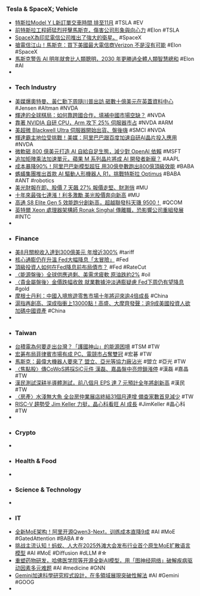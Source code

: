 ### Tesla & SpaceX; Vehicle
- [特斯拉Model Y L新訂單交車時間 排至11月](https://news.cnyes.com/news/id/6152100) #TSLA #EV
- [前特斯拉工程師猛烈抨擊馬斯克，傷害公司形象與向心力](https://finance.technews.tw/2025/09/12/tesla-engineer-quits-after-8-years-slams-elon-musks-leadership/) #Elon #TSLA
- [SpaceX為印尼電信公司推出了強大的衛星。](https://www.arch-web.com.tw/科學技術/spacex為印尼電信公司推出了強大的衛星%E3%80%82/53689/) #SpaceX
- [搶電信江山！馬斯克：買下美國最大電信商Verizon 不是沒有可能](https://news.cnyes.com/news/id/6152719) #Elon #SpaceX
- [馬斯克警告 AI 明年就會比人類聰明，2030 年更勝過全體人類智慧總和](https://technews.tw/2025/09/12/elon-musk-predicts-big-on-ai/) #Elon #AI
-
- ### Tech Industry
- [美媒爆奧特曼、黃仁勳下周隨川普出訪 砸數十億美元在英蓋資料中心](https://news.cnyes.com/news/id/6152467) #Jensen #Altman #NVDA
- [輝達的全球棋局：如何靠跨國合作，填補中國市場空缺？](https://technews.tw/2025/09/12/nvidias-global-chess-game/) #NVDA
- [靠著 NVIDIA 自研 CPU，Arm 攻下 25% 伺服器市占](https://technews.tw/2025/09/12/arm-25-share-of-server-market/) #NVDA #ARM
- [美超微 Blackwell Ultra 伺服器開始出貨、盤後嗨](https://technews.tw/2025/09/12/supermicro-begins-volume-shipments-of-nvidia-blackwell-ultra-systems-and-rack-plug-and-play-data-center-scale-solutions/) #SMCI #NVDA
- [輝達霸主地位受挑戰！美媒：阿里巴巴跟百度加速自研AI晶片投入應用](https://news.cnyes.com/news/id/6152521) #NVDA
- [微軟砸 800 億美元打造 AI 自給自足生態，減少對 OpenAI 依賴](https://technews.tw/2025/09/12/microsoft-to-spend-heavily-to-build-its-own-ai-chip-cluster-and-become-self-sufficient/) #MSFT
- [追加矩陣乘法加速單元，蘋果 M 系列晶片將成 AI 開發者新寵？](https://technews.tw/2025/09/12/with-the-addition-of-the-matrix-multiplication-acceleration-unit-apple-m-series-chips-will-become-the-new-favorite-of-ai-developers/) #AAPL
- [成本暴降90%！阿里巴巴新模型超狂 用30億參數跑出800億頂級效能](https://news.cnyes.com/news/id/6152602) #BABA
- [螞蟻集團推出首款 AI 驅動人形機器人 R1，挑戰特斯拉 Optimus](https://technews.tw/2025/09/12/ant-group-r1/) #BABA #ANT #robotics
- [美光財報在即、股價 7 天飆 27% 報價走堅、財測俏](https://finance.technews.tw/2025/09/12/citi-expects-micron-to-report-much-stronger-than-expected-guidance-on-data-center-demand/) #MU
- [十年來最強七連漲！利多激勵 美光股價奔向新高](https://news.cnyes.com/news/id/6152034) #MU
- [高通 S8 Elite Gen 5 效能跑分創新高，超越聯發科天璣 9500！](https://m.eprice.com.tw/mobile/talk/102/5817401/1) #QCOM
- [英特爾 Xeon 處理器架構師 Ronak Singhal 傳離職，恐影響公司重組發展](https://finance.technews.tw/2025/09/12/intel-xeon-processor-architect-ronak-singhal-reportedly-leaves-the-company/) #INTC
-
- ### Finance
- [美8月關稅收入達到300億美元 年增近300%](https://news.cnyes.com/news/id/6152023) #tariff
- [核心通膨仍在升溫 Fed大幅降息「太冒險」](https://news.cnyes.com/news/id/6152035) #Fed
- [頂級投資人如何在Fed降息前布局債市？](https://news.cnyes.com/news/id/6152020) #Fed #RateCut
- [〈能源盤後〉全球供應過剩、美需求疲軟 原油跌約2%](https://news.cnyes.com/news/id/6151944) #oil
- [〈貴金屬盤後〉金價跌幅收斂 就業數據沖淡通膨疑慮 Fed下周仍有望降息](https://news.cnyes.com/news/id/6152027) #gold
- [摩根士丹利：中國入境旅遊零售市場十年將迎來逾4倍成長](https://news.cnyes.com/news/id/6152597) #China
- [滬指再創高、深成指衝上13000點！高盛、大摩齊發聲：逾9成美國投資人欲加碼中國資產](https://news.cnyes.com/news/id/6152447) #China
-
- ### Taiwan
- [台積電為何要走出台灣？「護國神山」的能源困境](https://theinitium.com/article/20250912-international-tsmc-energy-explainer) #TSM #TW
- [宏碁布局菲律賓市場有成 PC、電競市占奪雙冠](https://news.cnyes.com/news/id/6151497) #宏碁 #TW
- [馬斯克：最偉大機器人要來了 盟立、亞光等協力廠沾光](https://money.udn.com/money/story/5612/8999899) #盟立 #亞光 #TW
- [〈焦點股〉傳CoWoS將採SiC元件 漢磊、嘉晶盤中亮燈鎖漲停](https://news.cnyes.com/news/id/6152577) #漢磊 #嘉晶 #TW
- [漢民測試深耕半導體測試，前八個月 EPS 達 7 元預計全年將創新高](https://finance.technews.tw/2025/09/12/hermes-epitek-testing-is-deeply-engaged-in-semiconductor-testing/) #漢民 #TW
- [〈房產〉水淺無大魚 全台房仲業展店終結31個月連增 備查家數首見減少](https://news.cnyes.com/news/id/6152234) #TW
- [RISC-V 趨勢受 Jim Keller 力挺，晶心科看旺 AI 成長](https://technews.tw/2025/09/11/risc-v-trend-backed-by-jim-keller-andes-tech-bullish-on-ai-growth/) #JimKeller #晶心科 #TW
-
- ### Crypto
-
- ### Health & Food
-
- ### Science & Technology
-
- ### IT
- [全新MoE架构！阿里开源Qwen3-Next，训练成本直降9成](https://www.jiqizhixin.com/articles/2025-09-12-2) #AI #MoE #GatedAttention #BABA #☆
- [挑战主流认知！蚂蚁、人大在2025外滩大会发布行业首个原生MoE扩散语言模型](https://www.jiqizhixin.com/articles/2025-09-12-4) #AI #MoE #Diffusion #dLLM #☆
- [重塑药物研发，哈佛医学院等开源全新AI模型，用「图神经网络」破解疾病驱动因素多元难题](https://www.jiqizhixin.com/articles/2025-09-12-6) #AI #medicine #GNN
- [Gemini加速科學研究程式設計，在多領域展現突破性解法](https://www.ithome.com.tw/news/171142) #AI #Gemini #GOOG
-
